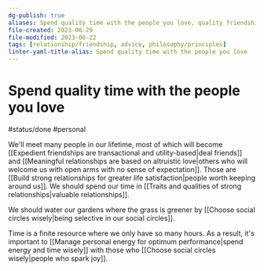 ```yaml
---
dg-publish: true
aliases: Spend quality time with the people you love, quality friendships, good friends, good people, people worth surrounding yourself with, quality of a friendship, people to keep in your life, surround yourself with high quality people, people who improve our quality of life, spend time with high quality people, invest your time in high quality people, spend time with people, spending quality time, lacking time, spending time on love, spend time together, spend time with
file-created: 2023-06-29
file-modified: 2023-08-22
tags: [relationship/friendship, advice, philosophy/principles]
linter-yaml-title-alias: Spend quality time with the people you love
---
```


# Spend quality time with the people you love

#status/done  #personal

We'll meet many people in our lifetime, most of which will become [[Expedient friendships are transactional and utility-based|deal friends]] and [[Meaningful relationships are based on altruistic love|others who will welcome us with open arms with no sense of expectation]]. Those are [[Build strong relationships for greater life satisfaction|people worth keeping around us]]. We should spend our time in [[Traits and qualities of strong relationships|valuable relationships]].

We should water our gardens where the grass is greener by  [[Choose social circles wisely|being selective in our social circles]].

Time is a finite resource where we only have so many hours. As a result, it's important to [[Manage personal energy for optimum performance|spend energy and time wisely]] with those who [[Choose social circles wisely|people who spark joy]].
